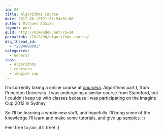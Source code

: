 ```yaml
---
id: 24
title: Algorithms Course
date: 2012-08-12T21:51:54+01:00
author: Michael Adaixo
layout: post
guid: http://mikeadev.net/?p=24
permalink: /2012/08/algorithms-course/
dsq_thread_id:
  - "2224868081"
categories:
  - General
tags:
  - algorithms
  - coursera
  - imagine cup
---
```

I&#8217;m currently taking a online course at <a href="https://www.coursera.org/" title="Coursera" target="_blank">coursera</a>. Algorithms part I, from Princeton University. I was undergoing a similar course from Standford, but I couldn&#8217;t keep up with classes because I was participating on the Imagine Cup 2012 in Sydney.

So I&#8217;ll be learning a whole new stuff, and hopefully I&#8217;ll bring some of the knowledge I&#8217;ll learn and make some tutorials, and give up samples. :)

Feel free to join, it&#8217;s free! :)